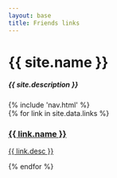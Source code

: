 ```yaml
---
layout: base
title: Friends links
---
```


<div class="header">
	<h1>{{ site.name }}</h1>
	<h5>{{ site.description }}</h5>
	{% include 'nav.html' %}
</div>
<div class="posts">
	{% for link in site.data.links %}
	<a href="{{ link.url }}" id="{{ link.name.replace(' ', '_') }}">
		<h3>{{ link.name }}</h3>
		<p class="meta">{{ link.desc }}</p>
	</a>
	{% endfor %}
</div>
